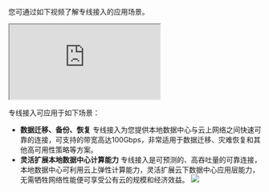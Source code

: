 您可通过如下视频了解专线接入的应用场景。
<div class="doc-video-mod"><iframe src="https://cloud.tencent.com/edu/learning/quick-play/1670-12010?source=gw.doc.media&withPoster=1&notip=1"></iframe></div>

专线接入可应用于如下场景：
- **数据迁移、备份、恢复**
专线接入为您提供本地数据中心与云上网络之间快速可靠的连接，可支持的带宽高达100Gbps，非常适用于数据迁移、灾难恢复和其他高可用性策略等方案。
- **灵活扩展本地数据中心计算能力**
专线接入是可预测的、高吞吐量的可靠连接，本地数据中心可利用云上弹性计算能力，灵活扩展云下数据中心应用层能力，无需牺牲网络性能便可享受公有云的规模和经济效益。
![](https://main.qcloudimg.com/raw/2583d0ee5f7b4e8f9468cb32102ee15f.png)



